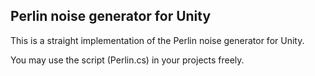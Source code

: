 Perlin noise generator for Unity
--------------------------------

This is a straight implementation of the Perlin noise generator for Unity.

You may use the script (Perlin.cs) in your projects freely.
